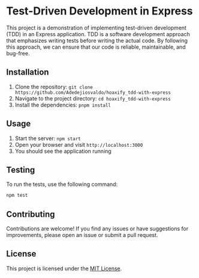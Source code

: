 # Test-Driven Development in Express

This project is a demonstration of implementing test-driven development (TDD) in an Express application. TDD is a software development approach that emphasizes writing tests before writing the actual code. By following this approach, we can ensure that our code is reliable, maintainable, and bug-free.

## Installation

1. Clone the repository: `git clone https://github.com/Adedejiosvaldo/hoaxify_tdd-with-express`
2. Navigate to the project directory: `cd hoaxify_tdd-with-express`
3. Install the dependencies: `pnpm install`

## Usage

1. Start the server: `npm start`
2. Open your browser and visit `http://localhost:3000`
3. You should see the application running

## Testing

To run the tests, use the following command:

```bash
npm test
```

## Contributing

Contributions are welcome! If you find any issues or have suggestions for improvements, please open an issue or submit a pull request.

## License

This project is licensed under the [MIT License](LICENSE).
